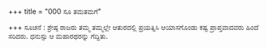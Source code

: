 +++
title = "000 ಸೂ ತಮತಮಗೆ"

+++
ಸೂಚನೆ : ಶ್ರೇಷ್ಠ ರಾಜರು ತಮ್ಮ ತಮ್ಮಲ್ಲೇ ಆತುರದಲ್ಲಿ ಪ್ರಯತ್ನಿಸಿ ಆಯಾಸಗೊಂಡು ಕಷ್ಟ ಪ್ರಾಪ್ತವಾದವರು ಹಿಂದೆ ಸರಿದರು. ಧನುಸ್ಸು ಆ ಮಹಾರಥರನ್ನು ಗೆದ್ದಿತು.
